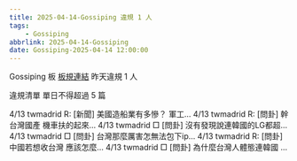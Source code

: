 ```yaml
---
title: 2025-04-14-Gossiping 違規 1 人
tags:
    - Gossiping
abbrlink: 2025-04-14-Gossiping
date: Gossiping-2025-04-14 12:00:00
---
```

Gossiping 板 [板規連結](https://www.ptt.cc/bbs/Gossiping/M.1637425085.A.07D.html)
昨天違規 1 人
<!-- more -->

違規清單
單日不得超過 5 篇

4/13 twmadrid R: [新聞] 美國造船業有多慘？ 軍工…
4/13 twmadrid R: [問卦] 幹 台灣國產 機車扶的起來…
4/13 twmadrid □ [問卦] 沒有發現說連韓國的LG都超…
4/13 twmadrid □ [問卦] 台灣那麼厲害怎無法包下ip…
4/13 twmadrid R: [問卦] 中國若想收台灣 應該怎麼…
4/13 twmadrid □ [問卦]  為什麼台灣人體態連韓國 …
